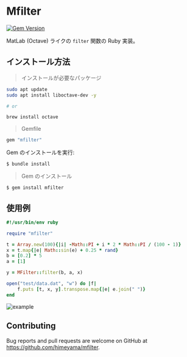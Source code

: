 # Mfilter
[![Gem Version](https://badge.fury.io/rb/mfilter.svg)](https://badge.fury.io/rb/mfilter)

MatLab (Octave) ライクの `filter` 関数の Ruby 実装。

## インストール方法

> インストールが必要なパッケージ
```sh
sudo apt update
sudo apt install liboctave-dev -y

# or

brew install octave
```

> Gemfile
```ruby
gem "mfilter"
```

Gem のインストールを実行:

    $ bundle install

> Gem のインストール

    $ gem install mfilter

## 使用例
```ruby
#!/usr/bin/env ruby

require "mfilter"

t = Array.new(100){|i| -Math::PI + i * 2 * Math::PI / (100 - 1)}
x = t.map{|e| Math::sin(e) + 0.25 * rand}
b = [0.2] * 5
a = [1]

y = MFilter::filter(b, a, x)

open("test/data.dat", "w") do |f|
    f.puts [t, x, y].transpose.map{|e| e.join(" ")}
end
```

![example](https://user-images.githubusercontent.com/39254183/130913789-0245fa7f-1537-456c-8669-58ef9d9ab89c.png)



## Contributing

Bug reports and pull requests are welcome on GitHub at https://github.com/himeyama/mfilter.
